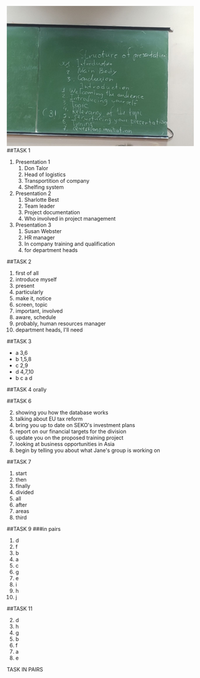 ![alt text](l1.jpg "Title")
##TASK 1
1. Presentation 1
    1. Don Talor
    2. Head of logistics
    3. Transportition of company
    4. Shelfing system
2. Presentation 2
    1. Sharlotte Best
    2. Team leader
    3. Project documentation
    4. Who involved in project management
3. Presentation 3
    1. Susan Webster
	2. HR manager
	3. In company training and qualification
	4. for department heads

##TASK 2
1. first of all
2. introduce myself
3. present
4. particularly
5. make it, notice
6. screen, topic
7. important, involved
8. aware, schedule
9. probably, human resources manager
10. department heads, I'll need

##TASK 3
* a 3,6
* b 1,5,8
* c 2,9
* d 4,7,10
* b c a d

##TASK 4
orally

##TASK 6

2. showing you how the database works
3. talking about EU tax reform
4. bring you up to date on SEKO's investment plans
5. report on our financial targets for the division
6. update you on the proposed training project
7. looking at business opportunities in Asia
8. begin by telling you about what Jane's group is working on

##TASK 7
1. start
2. then
3. finally
4. divided
5. all
6. after
7. areas
8. third

##TASK 9
###in pairs
1. d
2. f
3. b
4. a
5. c
6. g
7. e
8. i
9. h
10. j

##TASK 11

2. d
3. h
4. g
5. b
6. f
7. a
8. e

TASK IN PAIRS

